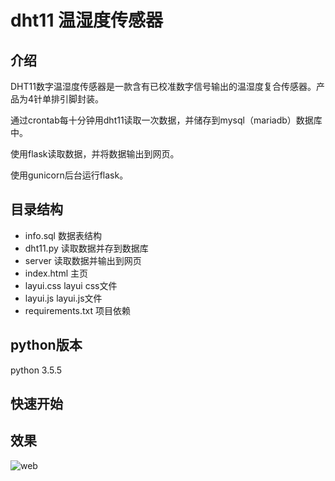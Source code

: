 # dht11 温湿度传感器

## 介绍

DHT11数字温湿度传感器是一款含有已校准数字信号输出的温湿度复合传感器。产品为4针单排引脚封装。

通过crontab每十分钟用dht11读取一次数据，并储存到mysql（mariadb）数据库中。

使用flask读取数据，并将数据输出到网页。

使用gunicorn后台运行flask。

## 目录结构

* info.sql 数据表结构
* dht11.py 读取数据并存到数据库
* server 读取数据并输出到网页
* index.html 主页
* layui.css layui css文件
* layui.js layui.js文件
* requirements.txt 项目依赖

## python版本

python 3.5.5

## 快速开始


## 效果

![web](https://blogst.b0.upaiyun.com/img/2018/07/10/f43cc5e4!hysg)
